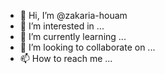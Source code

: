 - 👋 Hi, I’m @zakaria-houam
- 👀 I’m interested in ...
- 🌱 I’m currently learning ...
- 💞️ I’m looking to collaborate on ...
- 📫 How to reach me ...

<!---
zakaria-houam/zakaria-houam is a ✨ special ✨ repository because its `README.md` (this file) appears on your GitHub profile.
You can click the Preview link to take a look at your changes.
--->
